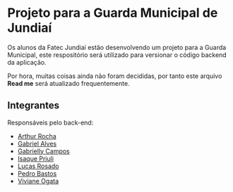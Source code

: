 # Projeto para a Guarda Municipal de Jundiaí

Os alunos da Fatec Jundiaí estão desenvolvendo um projeto para a Guarda Municipal, este respositório será utilizado para versionar o código backend da aplicação.

Por hora, muitas coisas ainda não foram decididas, por tanto este arquivo **Read me** será atualizado frequentemente.

## Integrantes

Responsáveis pelo back-end:
- [Arthur Rocha](https://github.com/CatLad9)
- [Gabriel Alves](https://github.com/gabrielalves96)
- [Gabrielly Campos](https://github.com/Gabrielly98)
- [Isaque Priuli](https://github.com/ipriulit)
- [Lucas Rosado](https://www.github.com/Spinkers)
- [Pedro Bastos](https://github.com/nadsse)
- [Viviane Ogata](https://github.com/viviogata)

